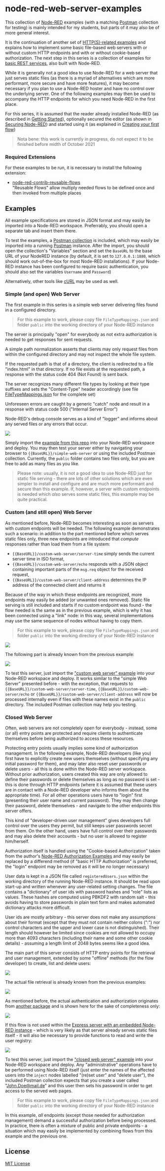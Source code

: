 # node-red-web-server-examples #

This collection of [Node-RED](https://nodered.org/) examples (with a matching [Postman](https://www.postman.com/) collection for testing) is mainly intended for my students, but parts of it may also be of more general interest.

It is the continuation of another set of [HTTP(S)-related examples](https://github.com/rozek/node-red-http-endpoint-examples) and explains how to implement some basic file-based web servers with or without custom HTTP endpoints and with or without cookie-based authorization. The next step in this series is a collection of examples for [basic REST services](https://github.com/rozek/node-red-rest-service-examples), also built with Node-RED.

While it is generally not a good idea to use Node-RED for a web server that just serves static files (as there is a myriad of alternatives which are more performant, more secure and have more features), it may become necessary if you plan to use a Node-RED hoster and have no control over the underlying server. One of the following examples may then be used to accompany the HTTP endpoints for which you need Node-RED in the first place.

For this series, it is assumed that the reader already installed Node-RED (as described in [Getting Started](https://nodered.org/docs/getting-started/)), optionally secured the editor (as shown in [Securing Node-RED](https://nodered.org/docs/user-guide/runtime/securing-node-red)) and started using it (as explained in [Creating your first flow](https://nodered.org/docs/tutorials/first-flow))

> Nota bene: this work is currently in progress, do not expect it to be finished before midth of October 2021

### Required Extensions ###

For these examples to be run, it is necessary to install the following extension:

* [node-red-contrib-reusable-flows](https://github.com/ollixx/node-red-contrib-reusable-flows)<br>"Reusable Flows" allow multiply needed flows to be defined once and then invoked from multiple places

## Examples ##

All example specifications are stored in JSON format and may easily be imported into a Node-RED workspace. Preferrably, you should open a separate tab and insert them there.

To test the examples, a [Postman collection](https://raw.githubusercontent.com/rozek/node-red-web-server-examples/main/PostmanCollection.json) is included, which may easily be imported into a running [Postman](https://www.postman.com/) instance. After the import, you should open the collection's "Variables" section and set the `BaseURL` to the base URL of your NodeRED instance (by default, it is set to `127.0.0.1:1880`, which should work out-of-the-box for most Node-RED installations). If your Node-RED instance has been configured to require basic authentication, you should also set the variables `Username` and `Password`)

Alternatively, other tools like [cURL](https://curl.se/) may be used as well.

### Simple (and open) Web Server ###

The first example in this series is a simple web server delivering files found in a configured directory.

> For this example to work, please copy file `FileTypeMappings.json` and folder `public` into the working directory of your Node-RED instance

The server is principally "open" for everybody as not extra authorization is needed to get responses for sent requests.

A simple path normalization asserts that clients may only request files from within the configured directory and may not inspect the whole file system.

If the requested path is that of a directory, the client is redirected to a file "index.html" in that directory. If no file exists at the requested path, a response with the status code 404 (Not Found) is sent back.

The server recognizes many different file types by looking at their type suffixes and sets the "Content-Type" header accordingly (see file [FileTypeMappings.json](https://raw.githubusercontent.com/rozek/node-red-web-server-examples/main/FileTypeMappings.json) for the complete set) 

Unforeseen errors are caught by a generic "catch" node and result in a response with status code 500 ("Internal Server Error")

Node-RED's debug console serves as a kind of "logger" and informs about any served files or any errors that occur.

![](examples/simple-web-server.png)

Simply import the [example from this repo](examples/simple-web-server.json) into your Node-RED workspace and deploy. You may then test your server either by navigating your browser to `{{BaseURL}}/simple-web-server` or using the included Postman collection. Currently, the `public` folder contains two files only, but you are free to add as many files as you like.

> Please note: usually, it is not a good idea to use Node-RED just for static file serving - there are lots of other solutions which are even simpler to install and configure and are much more performant and secure than this example. If, however, a server with custom endpoints is needed which *also* serves some static files, this example may be quite practical.

### Custom (and still open) Web Server ###

As mentioned before, Node-RED becomes interesting as soon as servers with custom endpoints will be needed. The following example demonstrates such a scenario: in addition to the part mentioned before which serves static files only, three new endpoints are introduced that *compute* responses rather than load them from a file system:

* `{{BaseURL}}/custom-web-server/server-time` simply sends the current server time in ISO format,
* `{{BaseURL}}/custom-web-server/echo` responds with a JSON object containing important parts of the `msg.req` object for the received request,
* `{{BaseURL}}/custom-web-server/client-address` determines the IP address of the connected client and returns it

Because of the way in which these endpoints are recognized, more endpoints may easily be added (or unwanted ones removed). Static file serving is still included and starts if no custom endpoint was found - the flow needed is the same as in the previous example, which is why it has been connected using a "link" node: in this way, several implementations may use the same sequence of nodes without having to copy them.

> For this example to work, please copy file `FileTypeMappings.json` and folder `public` into the working directory of your Node-RED instance

![](examples/custom-web-server.png)

The following part is already known from the previous example:

![](examples/serving-files.png)

To test this server, just import the ["custom web server" example](examples/custom-web-server.json) into your Node-RED workspace and deploy. It works similar to the "simple Web Server" presented before - with the exception, that requests to `{{BaseURL}}/custom-web-server/server-time`, `{{BaseURL}}/custom-web-server/echo` or `{{BaseURL}}/custom-web-server/client-address` will now be processed internally even if files with these names exist in the `public` directory. The included Postman collection may help you testing.

### Closed Web Server ###

Often, web servers are not completely open for everybody - instead, some (or all) entry points are protected and require clients to authenticate themselves before being authorized to access these resources.

Protecting entry points usually implies some kind of authorization management. In the following example, Node-RED developers (like you) first have to explicitly create new users themselves (without specifying any initial password for them), and may later also reset user passwords or delete users - all this is done within the Node-RED server workspace. Without prior authorization, users created this way are only allowed to define their passwords or delete themselves as long as no password is set - this is done through HTTP endpoints (where it is assumed that these users are in contact with a Node-RED developer who informs them about the appropriate time). For all other operations users have to "login" first (presenting their user name and current password). They may then change their password, delete themselves - and navigate to the other endpoints this server offers.

This kind of "developer-driven user management" gives developers full control over the users they permit, but still keeps user passwords secret from them. On the other hand, users have full control over their passwords and may also delete their accounts - but no user is allowed to register him/herself. 

Authorization itself is handled using the "Cookie-based Authorization" taken from the author's [Node-RED Authorization Examples](https://github.com/rozek/node-red-authorization-examples) and may easily be replaced by a differend method (if "basic HTTP Authorization" is preferred, the "login" endpoint may be removed as it will be no longer necessary)

User data is kept in a JSON file called `registeredUsers.json` within the working directory of the running Node-RED instance. It should be read upon start-up and written whenever any user-related setting changes. The file contains a "dictionary" of user ids with password hashes and "role" lists as values. These hashes are computed using PBKDF2 with random salt - this avoids having to store passwords in plain text form and makes automated dictionary attacks more difficult.

User ids are mostly arbitrary - this server does not make any assumptions about their format (except that they must not contain neither colons (":") nor control characters and the upper and lower case is not distinguished). Their length should however be limited since cookies are not allowed to occupy more than 4093 characters (including their name and some other cookie details) - assuming a length limit of 2048 bytes seems like a good idea.

The main part of this server consists of HTTP entry points for file retrieval and user management, extended by some "offline" methods (for the flow developer) to create, list and delete users:

![](examples/closed-web-server-I.png)

The actual file retrieval is already known from the previous examples:

![](examples/closed-web-server-II.png)

As mentioned before, the actual authentication and authorization originates from [another package](https://github.com/rozek/node-red-authorization-examples) and is shown here for the sake of completeness only:

![](examples/closed-web-server-III.png)

If this flow is not used within the [Express server with an embedded Node-RED instance](https://github.com/rozek/node-red-within-express) - which is very likely as that server already serves static files itself - it will also be necessary to provide functions to read and write the user registry:

![](examples/closed-web-server-IV.png)

To test this server, just import the ["closed web server" example](examples/closed-web-server.json) into your Node-RED workspace and deploy. Any "administrative" operations have to be performed using Node-RED itself (just enter the names of the affected users into the `inject` nodes labelled "(re)set user" and "delete user"), the included Postman collection expects that you create a user called "John.Doe@mail.de" and this user then sets his password in order to get access to the served web pages.

> For this example to work, please copy file `FileTypeMappings.json` and folder `public` into the working directory of your Node-RED instance

In this example, *all* endpoints (except those needed for authorization management) demand a successful authorization before being processed. In practice, there is often a mixture of public and private endpoints - a situation which may easily be implemented by combining flows from this example and the previous one.

## License ##

[MIT License](LICENSE.md)
